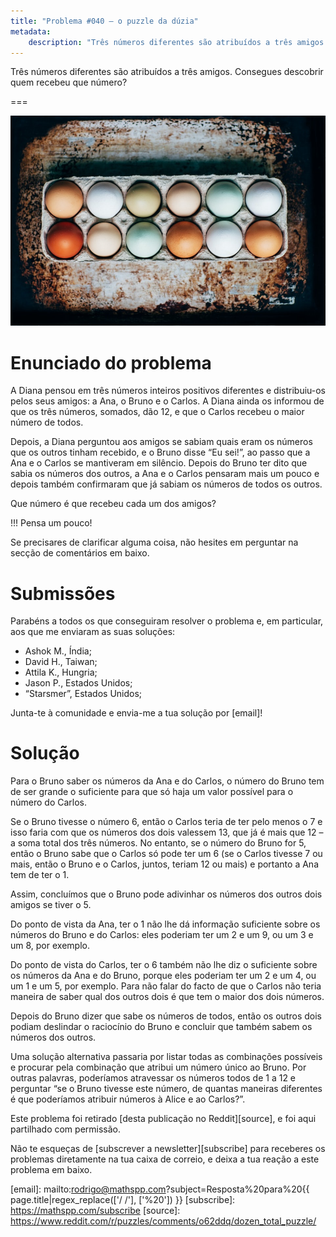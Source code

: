 ```yaml
---
title: "Problema #040 – o puzzle da dúzia"
metadata:
    description: "Três números diferentes são atribuídos a três amigos. Consegues descobrir quem recebeu que número?"
---
```


Três números diferentes são atribuídos a três amigos.
Consegues descobrir quem recebeu que número?

===

![](thumbnail.png "Fotografia de Kelly Neil no Unsplash")

# Enunciado do problema

A Diana pensou em três números inteiros positivos diferentes
e distribuiu-os pelos seus amigos: a Ana, o Bruno e o Carlos.
A Diana ainda os informou de que os três números, somados, dão 12,
e que o Carlos recebeu o maior número de todos.

Depois, a Diana perguntou aos amigos se sabiam quais eram os números
que os outros tinham recebido, e o Bruno disse “Eu sei!”, ao passo
que a Ana e o Carlos se mantiveram em silêncio.
Depois do Bruno ter dito que sabia os números dos outros,
a Ana e o Carlos pensaram mais um pouco e depois também confirmaram
que já sabiam os números de todos os outros.

Que número é que recebeu cada um dos amigos?

!!! Pensa um pouco!

Se precisares de clarificar alguma coisa, não hesites em perguntar na secção de comentários em baixo.


# Submissões

Parabéns a todos os que conseguiram resolver o problema e,
em particular, aos que me enviaram as suas soluções:

 - Ashok M., Índia;
 - David H., Taiwan;
 - Attila K., Hungria;
 - Jason P., Estados Unidos;
 - “Starsmer”, Estados Unidos;

Junta-te à comunidade e envia-me a tua solução por [email]!


# Solução

Para o Bruno saber os números da Ana e do Carlos,
o número do Bruno tem de ser grande o suficiente para que só
haja um valor possível para o número do Carlos.

Se o Bruno tivesse o número 6, então o Carlos teria de ter pelo menos
o 7 e isso faria com que os números dos dois valessem 13,
que já é mais que 12 – a soma total dos três números.
No entanto, se o número do Bruno for 5, então o Bruno sabe que o Carlos
só pode ter um 6
(se o Carlos tivesse 7 ou mais, então o Bruno e o Carlos, juntos,
teriam 12 ou mais)
e portanto a Ana tem de ter o 1.

Assim, concluímos que o Bruno pode adivinhar os números dos outros
dois amigos se tiver o 5.

Do ponto de vista da Ana, ter o 1 não lhe dá informação suficiente
sobre os números do Bruno e do Carlos: eles poderiam ter um 2 e um 9,
ou um 3 e um 8, por exemplo.

Do ponto de vista do Carlos, ter o 6 também não lhe diz o suficiente
sobre os números da Ana e do Bruno, porque eles poderiam ter um 2 e um 4,
ou um 1 e um 5, por exemplo.
Para não falar do facto de que o Carlos não teria maneira de saber
qual dos outros dois é que tem o maior dos dois números.

Depois do Bruno dizer que sabe os números de todos,
então os outros dois podiam deslindar o raciocínio do Bruno
e concluir que também sabem os números dos outros.

Uma solução alternativa passaria por listar todas as combinações
possíveis e procurar pela combinação que atribui um número único ao Bruno.
Por outras palavras, poderíamos atravessar os números todos de 1 a 12 e perguntar
“se o Bruno tivesse este número, de quantas maneiras diferentes
é que poderíamos atribuir números à Alice e ao Carlos?”.


Este problema foi retirado [desta publicação no Reddit][source],
e foi aqui partilhado com permissão.

<!-- v -->
Não te esqueças de [subscrever a newsletter][subscribe] para receberes os problemas diretamente na tua caixa de correio,
e deixa a tua reação a este problema em baixo.
<!-- ^ -->

[email]: mailto:rodrigo@mathspp.com?subject=Resposta%20para%20{{ page.title|regex_replace(['/ /'], ['%20']) }}
[subscribe]: https://mathspp.com/subscribe
[source]: https://www.reddit.com/r/puzzles/comments/o62ddq/dozen_total_puzzle/
